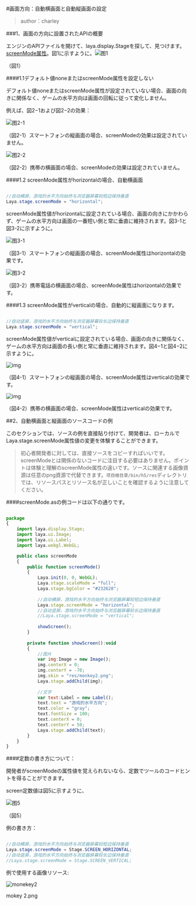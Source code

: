 #画面方向：自動横画面と自動縦画面の設定

>author：charley
>

###1、画面の方向に設置されたAPIの概要

エンジンのAPIファイルを開けて、laya.display.Stageを探して、見つけます。[screenMode属性](https://layaair.ldc.layabox.com/api/?category=Core&class=laya.display.Stage%3Ch1%3EscreenMode)。図1に示すように。![图1](img/1-1.png) 


（図1）

####1.1デフォルト値noneまたはscreenMode属性を設定しない

デフォルト値noneまたはscreenMode属性が設定されていない場合、画面の向きに関係なく、ゲームの水平方向は画面の回転に従って変化しません。

例えば、図2−1および図2−2の効果：

![图2-1](img/2-2.png) 


（図2-1）スマートフォンの縦画面の場合、screenModeの効果は設定されていません。

![图2-2](img/2-1.png) 


（図2-2）携帯の横画面の場合、screenModeの効果は設定されていません。

####1.2 screenMode属性がhorizontalの場合、自動横画面


```java

//自动横屏，游戏的水平方向始终与浏览器屏幕较短边保持垂直
Laya.stage.screenMode = "horizontal";
```


screenMode属性値がhorizontalに設定されている場合、画面の向きにかかわらず、ゲームの水平方向は画面の一番短い側と常に垂直に維持されます。図3-1と図3-2に示すように。

![图3-1](img/3-2.png) 


（図3-1）スマートフォンの縦画面の場合、screenMode属性はhorizontalの効果です。

![图3-2](img/3-1.png) 


（図3-2）携帯電話の横画面の場合、screenMode属性はhorizontalの効果です。



####1.3 screenMode属性がverticalの場合、自動的に縦画面になります。


```java

//自动竖屏，游戏的水平方向始终与浏览器屏幕较长边保持垂直
Laya.stage.screenMode = "vertical";
```


screenMode属性値がverticalに設定されている場合、画面の向きに関係なく、ゲームの水平方向は画面の長い側と常に垂直に維持されます。図4−1と図4−2に示すように。

![img](img/4-1.png) 


（図4-1）スマートフォンの縦画面の場合、screenMode属性はverticalの効果です。

![img](img/4-2.png)  


（図4-2）携帯の横画面の場合、screenMode属性はverticalの効果です。



##2、自動横画面と縦画面のソースコードの例

このセクションでは、ソースの例を直接貼り付けて、開発者は、ローカルでLaya.stage.screenMode属性値の変更を体験することができます。

>初心者開発者に対しては、直接ソースをコピーすればいいです。screenModeとは関係のないコードに注目する必要はありません。ポイントは体験と理解のscreenMode属性の違いです。ソースに関連する画像資源は任意のpng資源で代替できます。`项目根目录/bin/h5/res`ディレクトリでは、リソースパスとリソース名が正しいことを確認するように注意してください。

####screenMode.asの例コードは以下の通りです。


```javascript

package
{
	import laya.display.Stage;
	import laya.ui.Image;
	import laya.ui.Label;
	import laya.webgl.WebGL;

	public class screenMode
	{
		public function screenMode()
		{
			Laya.init(0, 0, WebGL);
			Laya.stage.scaleMode = "full";
			Laya.stage.bgColor = "#232628";
		
			//自动横屏，游戏的水平方向始终与浏览器屏幕较短边保持垂直
			Laya.stage.screenMode = "horizontal";
			//自动竖屏，游戏的水平方向始终与浏览器屏幕较长边保持垂直
			//Laya.stage.screenMode = "vertical";
			
			showScreen();
		}
		
		private function showScreen():void
		{
			//图片
			var img:Image = new Image();
			img.centerX = 0;
			img.centerY = -70;
			img.skin = "res/monkey2.png";
			Laya.stage.addChild(img);
		
			//文字
			var text:Label = new Label();
			text.text = "游戏的水平方向";
			text.color = "gray";
			text.fontSize = 100;
			text.centerX = 0;
			text.centerY = 50;
			Laya.stage.addChild(text);
		}
	}
}
```




####定数の書き方について：

開発者がscreenModeの属性値を覚えられないなら、定数でツールのコードヒントを得ることができます。

screen定数値は図5に示すように、

![图5](img/5.png) 


（図5）

例の書き方：


```java

//自动横屏，游戏的水平方向始终与浏览器屏幕较短边保持垂直
Laya.stage.screenMode = Stage.SCREEN_HORIZONTAL;
//自动竖屏，游戏的水平方向始终与浏览器屏幕较长边保持垂直
//Laya.stage.screenMode = Stage.SCREEN_VERTICAL;
```




例で使用する画像リソース:

![monekey2](img/monkey2.png) 


mokey 2.png